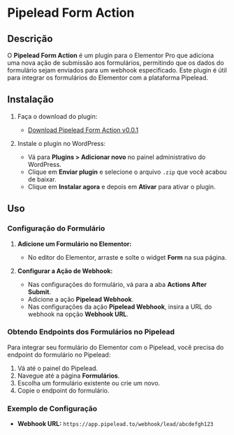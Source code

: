 # Pipelead Form Action

## Descrição

O **Pipelead Form Action** é um plugin para o Elementor Pro que adiciona uma nova ação de submissão aos formulários, permitindo que os dados do formulário sejam enviados para um webhook especificado. Este plugin é útil para integrar os formulários do Elementor com a plataforma Pipelead.

## Instalação

1. Faça o download do plugin:
    - [Download Pipelead Form Action v0.0.1](https://github.com/pipelead/elementor-form-action/archive/refs/tags/v0.0.1.zip)

2. Instale o plugin no WordPress:
    - Vá para **Plugins > Adicionar novo** no painel administrativo do WordPress.
    - Clique em **Enviar plugin** e selecione o arquivo `.zip` que você acabou de baixar.
    - Clique em **Instalar agora** e depois em **Ativar** para ativar o plugin.

## Uso

### Configuração do Formulário

1. **Adicione um Formulário no Elementor:**
    - No editor do Elementor, arraste e solte o widget **Form** na sua página.

2. **Configurar a Ação de Webhook:**
    - Nas configurações do formulário, vá para a aba **Actions After Submit**.
    - Adicione a ação **Pipelead Webhook**.
    - Nas configurações da ação **Pipelead Webhook**, insira a URL do webhook na opção **Webhook URL**.

### Obtendo Endpoints dos Formulários no Pipelead

Para integrar seu formulário do Elementor com o Pipelead, você precisa do endpoint do formulário no Pipelead:

1. Vá até o painel do Pipelead.
2. Navegue até a página **Formulários**.
3. Escolha um formulário existente ou crie um novo.
4. Copie o endpoint do formulário.

### Exemplo de Configuração

- **Webhook URL:** `https://app.pipelead.to/webhook/lead/abcdefgh123`